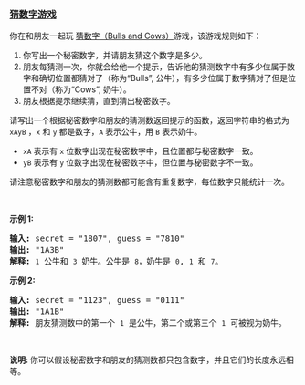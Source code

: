 ### [猜数字游戏](https://leetcode-cn.com/problems/bulls-and-cows)

<p>你在和朋友一起玩 <a href="https://baike.baidu.com/item/%E7%8C%9C%E6%95%B0%E5%AD%97/83200?fromtitle=Bulls+and+Cows&amp;fromid=12003488&amp;fr=aladdin" target="_blank">猜数字（Bulls and Cows）</a>游戏，该游戏规则如下：</p>

<ol>
	<li>你写出一个秘密数字，并请朋友猜这个数字是多少。</li>
	<li>朋友每猜测一次，你就会给他一个提示，告诉他的猜测数字中有多少位属于数字和确切位置都猜对了（称为&ldquo;Bulls&rdquo;, 公牛），有多少位属于数字猜对了但是位置不对（称为&ldquo;Cows&rdquo;, 奶牛）。</li>
	<li>朋友根据提示继续猜，直到猜出秘密数字。</li>
</ol>

<p>请写出一个根据秘密数字和朋友的猜测数返回提示的函数，返回字符串的格式为 <code>xAyB</code> ，<code>x</code> 和 <code>y</code> 都是数字，<code>A</code> 表示公牛，用&nbsp;<code>B</code>&nbsp;表示奶牛。</p>

<ul>
	<li><code>xA</code> 表示有 <code>x</code> 位数字出现在秘密数字中，且位置都与秘密数字一致。</li>
	<li><code>yB</code> 表示有 <code>y</code> 位数字出现在秘密数字中，但位置与秘密数字不一致。</li>
</ul>

<p>请注意秘密数字和朋友的猜测数都可能含有重复数字，每位数字只能统计一次。</p>

<p>&nbsp;</p>

<p><strong>示例 1:</strong></p>

<pre><strong>输入:</strong> secret = &quot;1807&quot;, guess = &quot;7810&quot;
<strong>输出:</strong> &quot;1A3B&quot;
<strong>解释:</strong> <code>1</code>&nbsp;公牛和&nbsp;<code>3</code>&nbsp;奶牛。公牛是 <code>8</code>，奶牛是 <code>0</code>, <code>1</code>&nbsp;和 <code>7</code>。</pre>

<p><strong>示例 2:</strong></p>

<pre><strong>输入:</strong> secret = &quot;1123&quot;, guess = &quot;0111&quot;
<strong>输出:</strong> &quot;1A1B&quot;
<strong>解释: </strong>朋友猜测数中的第一个 <code>1</code>&nbsp;是公牛，第二个或第三个 <code>1</code>&nbsp;可被视为奶牛。</pre>

<p>&nbsp;</p>

<p><strong>说明: </strong>你可以假设秘密数字和朋友的猜测数都只包含数字，并且它们的长度永远相等。</p>
